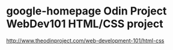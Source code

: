 google-homepage  Odin Project WebDev101 HTML/CSS project
===============
http://www.theodinproject.com/web-development-101/html-css